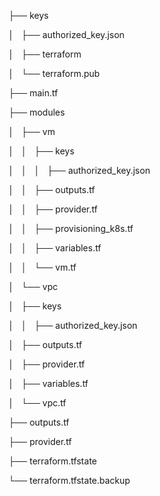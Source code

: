 
├── keys

│   ├── authorized_key.json

│   ├── terraform

│   └── terraform.pub

├── main.tf

├── modules

│   ├── vm

│   │   ├── keys

│   │   │   ├── authorized_key.json

│   │   ├── outputs.tf

│   │   ├── provider.tf

│   │   ├── provisioning_k8s.tf

│   │   ├── variables.tf

│   │   └── vm.tf

│   └── vpc

│       ├── keys

│       │   ├── authorized_key.json

│       ├── outputs.tf

│       ├── provider.tf

│       ├── variables.tf

│       └── vpc.tf

├── outputs.tf

├── provider.tf

├── terraform.tfstate

└── terraform.tfstate.backup
